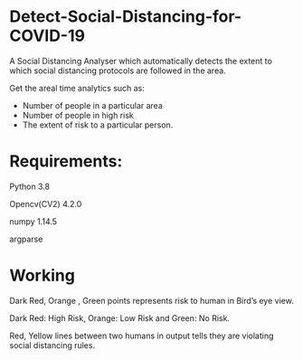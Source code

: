 # Detect-Social-Distancing-for-COVID-19

A Social Distancing Analyser which automatically detects the extent to which social distancing protocols are followed in the area.

Get the areal time analytics such as:
   - Number of people in a particular area
   - Number of people in high risk
   - The extent of risk to a particular person.
   
# Requirements:
Python 3.8

Opencv(CV2) 4.2.0

numpy 1.14.5

argparse

# Working

Dark Red, Orange , Green points represents risk to human in Bird’s eye view. 

Dark Red: High Risk, Orange: Low Risk and Green: No Risk.

Red, Yellow lines between two humans in output tells they are violating social distancing rules.
